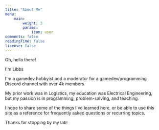 ```yaml
---
title: "About Me"
menu:
    main:
        weight: 3
        params: 
            icon: user
comments: false
readingTime: false
license: false
---
```

Oh, hello there!

I'm Libbs

I'm a gamedev hobbyist and a moderator for a gamedev/programming Discord channel with over 4k members.

My prior work was in Logistics, my education was Electrical Engineering, but my passion is in programming, problem-solving, and teaching.

I hope to share some of the things I've learned here, or be able to use this site as a reference for frequently asked questions or recurring topics.

Thanks for stopping by my lab!
